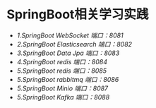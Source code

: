 # SpringBoot相关学习实践
* *1.SpringBoot WebSocket 端口：8081*
* *2.SpringBoot Elasticsearch 端口：8082*
* *3.SpringBoot Data Jpa 端口：8083*
* *4.SpringBoot redis 端口：8084*
* *5.SpringBoot redis 端口：8085*
* *5.SpringBoot rabbitmq 端口：8086*
* *5.SpringBoot Minio 端口：8087*
* *5.SpringBoot Kafka 端口：8088*

